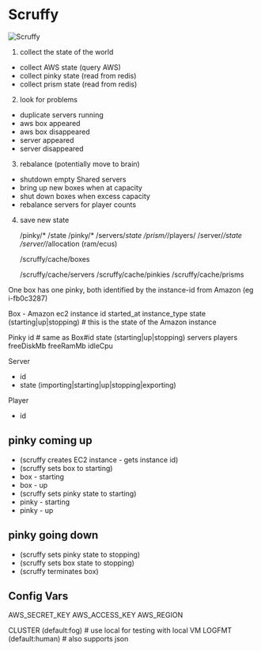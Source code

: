 # Scruffy

![Scruffy](http://www.harshil.in/fun/scruffy/scruffy.png)

1. collect the state of the world
  - collect AWS state (query AWS)
  - collect pinky state (read from redis)
  - collect prism state (read from redis)
  
2. look for problems
  - duplicate servers running
  - aws box appeared
  - aws box disappeared
  - server appeared
  - server disappeared
  
3. rebalance (potentially move to brain)
  - shutdown empty Shared servers
  - bring up new boxes when at capacity
  - shut down boxes when excess capacity
  - rebalance servers for player counts

4. save new state

    /pinky/* /state
    /pinky/* /servers/*state
    /prism/*/players/
    /server/*/state
    /server/*/allocation (ram/ecus)

    /scruffy/cache/boxes

    /scruffy/cache/servers
    /scruffy/cache/pinkies
    /scruffy/cache/prisms


One box has one pinky, both identified by the instance-id from Amazon (eg i-fb0c3287)

Box - Amazon ec2 instance
  id
  started_at
  instance_type
  state (starting|up|stopping) # this is the state of the Amazon instance
  
Pinky
  id # same as Box#id
  state (starting|up|stopping)
  servers
  players
  freeDiskMb
  freeRamMb
  idleCpu

Server
  - id
  - state (importing|starting|up|stopping|exporting)

Player
  - id
  
## pinky coming up
* (scruffy creates EC2 instance - gets instance id)
* (scruffy sets box to starting)
* box - starting
* box - up
* (scruffy sets pinky state to starting)
* pinky - starting
* pinky - up


## pinky going down
* (scruffy sets pinky state to stopping)
* (scruffy sets box state to stopping)
* (scruffy terminates box)

## Config Vars
AWS_SECRET_KEY
AWS_ACCESS_KEY
AWS_REGION

CLUSTER (default:fog)  # use local for testing with local VM
LOGFMT (default:human) # also supports json